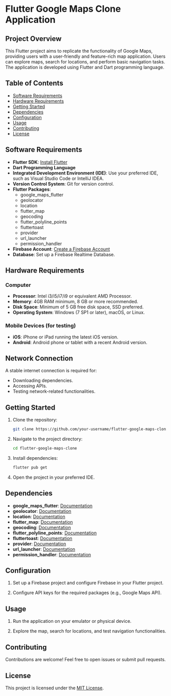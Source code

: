 # Flutter Google Maps Clone Application

## Project Overview

This Flutter project aims to replicate the functionality of Google Maps, providing users with a user-friendly and feature-rich map application. Users can explore maps, search for locations, and perform basic navigation tasks. The application is developed using Flutter and Dart programming language.

## Table of Contents

- [Software Requirements](#software-requirements)
- [Hardware Requirements](#hardware-requirements)
- [Getting Started](#getting-started)
- [Dependencies](#dependencies)
- [Configuration](#configuration)
- [Usage](#usage)
- [Contributing](#contributing)
- [License](#license)

## Software Requirements

- **Flutter SDK**: [Install Flutter](https://flutter.dev/docs/get-started/install)
- **Dart Programming Language**
- **Integrated Development Environment (IDE)**: Use your preferred IDE, such as Visual Studio Code or IntelliJ IDEA.
- **Version Control System**: Git for version control.
- **Flutter Packages**:
  - google_maps_flutter
  - geolocator
  - location
  - flutter_map
  - geocoding
  - flutter_polyline_points
  - fluttertoast
  - provider
  - url_launcher
  - permission_handler
- **Firebase Account**: [Create a Firebase Account](https://firebase.google.com/)
- **Database**: Set up a Firebase Realtime Database.

## Hardware Requirements

### Computer

- **Processor**: Intel i3/i5/i7/i9 or equivalent AMD Processor.
- **Memory**: 4GB RAM minimum, 8 GB or more recommended.
- **Disk Space**: Minimum of 5 GB free disk space, SSD preferred.
- **Operating System**: Windows (7 SP1 or later), macOS, or Linux.

### Mobile Devices (for testing)

- **iOS**: iPhone or iPad running the latest iOS version.
- **Android**: Android phone or tablet with a recent Android version.

## Network Connection

A stable internet connection is required for:

- Downloading dependencies.
- Accessing APIs.
- Testing network-related functionalities.

## Getting Started

1. Clone the repository:

   ```bash
   git clone https://github.com/your-username/flutter-google-maps-clone.git
   ```

2. Navigate to the project directory:

   ```bash
   cd flutter-google-maps-clone
   ```

3. Install dependencies:

   ```bash
   flutter pub get
   ```

4. Open the project in your preferred IDE.

## Dependencies

- **google_maps_flutter**: [Documentation](https://pub.dev/packages/google_maps_flutter)
- **geolocator**: [Documentation](https://pub.dev/packages/geolocator)
- **location**: [Documentation](https://pub.dev/packages/location)
- **flutter_map**: [Documentation](https://pub.dev/packages/flutter_map)
- **geocoding**: [Documentation](https://pub.dev/packages/geocoding)
- **flutter_polyline_points**: [Documentation](https://pub.dev/packages/flutter_polyline_points)
- **fluttertoast**: [Documentation](https://pub.dev/packages/fluttertoast)
- **provider**: [Documentation](https://pub.dev/packages/provider)
- **url_launcher**: [Documentation](https://pub.dev/packages/url_launcher)
- **permission_handler**: [Documentation](https://pub.dev/packages/permission_handler)

## Configuration

1. Set up a Firebase project and configure Firebase in your Flutter project.

2. Configure API keys for the required packages (e.g., Google Maps API).

## Usage

1. Run the application on your emulator or physical device.

2. Explore the map, search for locations, and test navigation functionalities.

## Contributing

Contributions are welcome! Feel free to open issues or submit pull requests.

## License

This project is licensed under the [MIT License](LICENSE).
